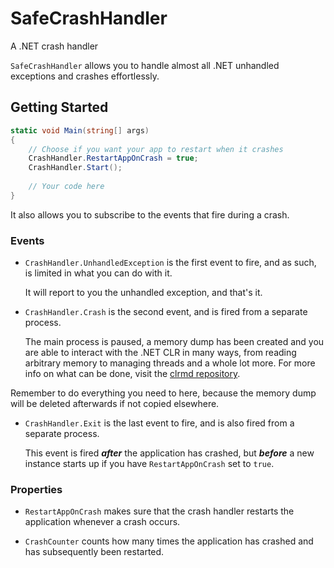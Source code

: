 # SafeCrashHandler
A .NET crash handler

`SafeCrashHandler` allows you to handle almost all .NET unhandled exceptions and crashes effortlessly.

## Getting Started

```csharp
static void Main(string[] args)
{
    // Choose if you want your app to restart when it crashes
    CrashHandler.RestartAppOnCrash = true;
    CrashHandler.Start();
    
    // Your code here
}
```

It also allows you to subscribe to the events that fire during a crash.

### Events

- `CrashHandler.UnhandledException` is the first event to fire, and as such, is limited in what you can do with it.

  It will report to you the unhandled exception, and that's it.

- `CrashHandler.Crash` is the second event, and is fired from a separate process.

  The main process is paused, a memory dump has been created and you are able to interact with the .NET CLR in many ways, from reading arbitrary memory   to managing threads and a whole lot more. For more info on what can be done, visit the [clrmd repository](https://github.com/microsoft/clrmd).

Remember to do everything you need to here, because the memory dump will be deleted afterwards if not copied elsewhere.

- `CrashHandler.Exit` is the last event to fire, and is also fired from a separate process.

  This event is fired ***after*** the application has crashed, but ***before*** a new instance starts up if you have `RestartAppOnCrash` set to `true`.

### Properties

- `RestartAppOnCrash` makes sure that the crash handler restarts the application whenever a crash occurs.

- `CrashCounter` counts how many times the application has crashed and has subsequently been restarted.
